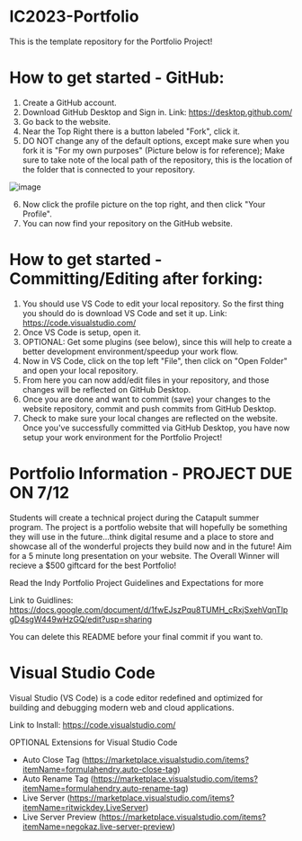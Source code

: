 # IC2023-Portfolio
This is the template repository for the Portfolio Project!

# How to get started - GitHub:
1. Create a GitHub account.
2. Download GitHub Desktop and Sign in. Link: https://desktop.github.com/
3. Go back to the website.
4. Near the Top Right there is a button labeled "Fork", click it.
5. DO NOT change any of the default options, except make sure when you fork it is "For my own purposes" (Picture below is for reference); Make sure to take note of the local path of the repository, this is the location of the folder that is connected to your repository. 

![image](https://github.com/RidgeFalco/IC2023-Portfolio/assets/89974909/92a1c1f5-87bc-4fc7-8cea-949f94a90715)

6. Now click the profile picture on the top right, and then click "Your Profile".
7. You can now find your repository on the GitHub website.

# How to get started - Committing/Editing after forking:
1. You should use VS Code to edit your local repository. So the first thing you should do is download VS Code and set it up. Link: https://code.visualstudio.com/
2. Once VS Code is setup, open it.
3. OPTIONAL: Get some plugins (see below), since this will help to create a better development environment/speedup your work flow.
4. Now in VS Code, click on the top left "File", then click on "Open Folder" and open your local repository.
5. From here you can now add/edit files in your repository, and those changes will be reflected on GitHub Desktop.
6. Once you are done and want to commit (save) your changes to the website repository, commit and push commits from GitHub Desktop.
7. Check to make sure your local changes are reflected on the website. Once you've successfully committed via GitHub Desktop, you have now setup your work environment for the Portfolio Project!

# Portfolio Information - PROJECT DUE ON 7/12
Students will create a technical project during the Catapult summer program. The project is a portfolio website that will hopefully be something they will use in the future...think digital resume and a place to store and showcase all of the wonderful projects they build now and in the future! Aim for a 5 minute long presentation on your website. The Overall Winner will recieve a $500 giftcard for the best Portfolio!

Read the Indy Portfolio Project Guidelines and Expectations for more

Link to Guidlines: https://docs.google.com/document/d/1fwEJszPqu8TUMH_cRxjSxehVqnTlpgD4sgW449wHzGQ/edit?usp=sharing

You can delete this README before your final commit if you want to.

# Visual Studio Code 
Visual Studio (VS Code) is a code editor redefined and optimized for building and debugging modern web and cloud applications. 

Link to Install: https://code.visualstudio.com/

OPTIONAL Extensions for Visual Studio Code
- Auto Close Tag (https://marketplace.visualstudio.com/items?itemName=formulahendry.auto-close-tag)
- Auto Rename Tag (https://marketplace.visualstudio.com/items?itemName=formulahendry.auto-rename-tag)
- Live Server (https://marketplace.visualstudio.com/items?itemName=ritwickdey.LiveServer)
- Live Server Preview (https://marketplace.visualstudio.com/items?itemName=negokaz.live-server-preview)
